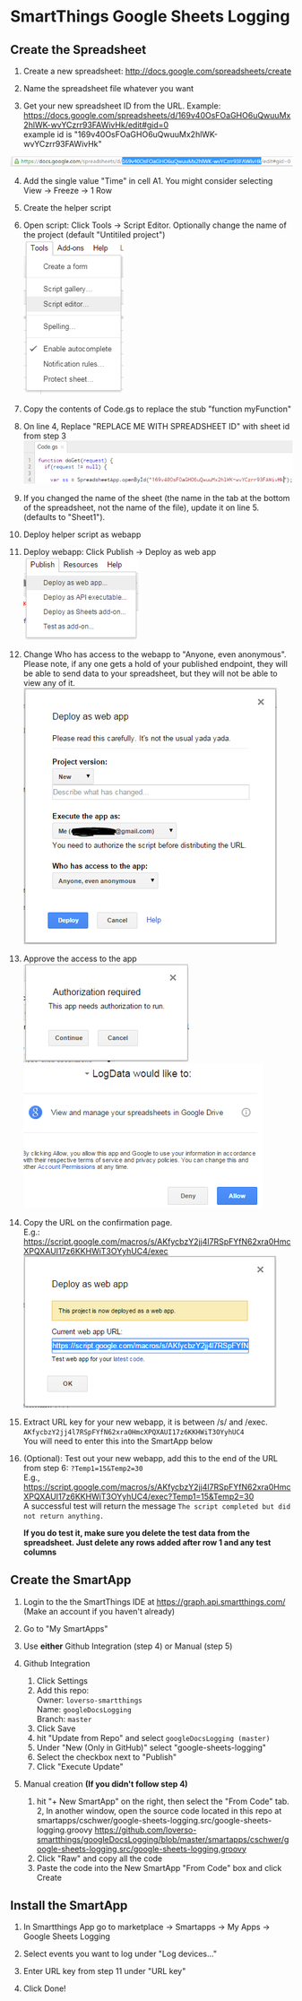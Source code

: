 # SmartThings Google Sheets Logging

## Create the Spreadsheet

1. Create a new spreadsheet: http://docs.google.com/spreadsheets/create

2. Name the spreadsheet file whatever you want

3. Get your new spreadsheet ID from the URL. Example:
 https://docs.google.com/spreadsheets/d/169v40OsFOaGHO6uQwuuMx2hlWK-wvYCzrr93FAWivHk/edit#gid=0  
	example id is "169v40OsFOaGHO6uQwuuMx2hlWK-wvYCzrr93FAWivHk"
	
 ![alt tag](img/stgsl4.png)

4. Add the single value "Time" in cell A1.  You might consider selecting View -> Freeze -> 1 Row 

5. Create the helper script
 1.  Open script: Click Tools -> Script Editor.  Optionally change the name of the project (default "Untitiled project")  
    ![alt tag](img/stgsl5.png)

 2. Copy the contents of Code.gs to replace the stub "function myFunction"
 3. On line 4, Replace "REPLACE ME WITH SPREADSHEET ID" with sheet id from step 3  
   ![alt tag](img/stgsl6.png)

 4. If you changed the name of the sheet (the name in the tab at the bottom of the spreadsheet, not the name of the file), update it on line 5. (defaults to "Sheet1").

6. Deploy helper script as webapp
 1. Deploy webapp: Click Publish -> Deploy as web app  
   ![alt tag](img/stgsl7.png)

 2. Change Who has access to the webapp to "Anyone, even anonymous".  Please note, if any one gets a hold of your published endpoint, they will be able to send data to your spreadsheet, but they will not be able to view any of it.  
   ![alt tag](img/stgsl8.png)

 3. Approve the access to the app  
   ![alt tag](img/stgsl9.png)
   ![alt tag](img/stgsl9b.png)

 4. Copy the URL on the confirmation page.  
   E.g.: https://script.google.com/macros/s/AKfycbzY2jj4l7RSpFYfN62xra0HmcXPQXAUI17z6KKHWiT3OYyhUC4/exec  
   ![alt tag](img/stgsl10.png)

 5. Extract URL key for your new webapp, it is between /s/ and /exec.
   `AKfycbzY2jj4l7RSpFYfN62xra0HmcXPQXAUI17z6KKHWiT3OYyhUC4`  
   You will need to enter this into the SmartApp below

7. (Optional): Test out your new webapp, add this to the end of the URL from step 6: `?Temp1=15&Temp2=30`  
   E.g., https://script.google.com/macros/s/AKfycbzY2jj4l7RSpFYfN62xra0HmcXPQXAUI17z6KKHWiT3OYyhUC4/exec?Temp1=15&Temp2=30  
   A successful test will return the message `The script completed but did not return anything.`

   **If you do test it, make sure you delete the test data from the spreadsheet.  Just delete any rows added after row 1 and any test columns**

## Create the SmartApp

1. Login to the the SmartThings IDE at https://graph.api.smartthings.com/  
   (Make an account if you haven't already)

2. Go to "My SmartApps"

3. Use **either** Github Integration (step 4) or Manual (step 5)

4. Github Integration
   1. Click Settings
   2. Add this repo:  
      Owner: `loverso-smartthings`  
      Name: `googleDocsLogging`  
      Branch: `master`
   3. Click Save
   4. hit "Update from Repo" and select `googleDocsLogging (master)`
   5. Under "New (Only in GitHub)" select "google-sheets-logging"
   6. Select the checkbox next to "Publish"
   7. Click "Execute Update"

5. Manual creation **(If you didn't follow step 4)**
   1. hit "+ New SmartApp" on the right, then select the "From Code" tab.
   2, In another window, open the source code located in this repo at smartapps/cschwer/google-sheets-logging.src/google-sheets-logging.groovy
      https://github.com/loverso-smartthings/googleDocsLogging/blob/master/smartapps/cschwer/google-sheets-logging.src/google-sheets-logging.groovy
   3. Click "Raw" and copy all the code
   4. Paste the code into the New SmartApp "From Code" box and click Create

## Install the SmartApp

1. In Smartthings App go to marketplace -> Smartapps -> My Apps -> Google Sheets Logging

2. Select events you want to log under "Log devices..."

3. Enter URL key from step 11 under "URL key"

4. Click Done!
